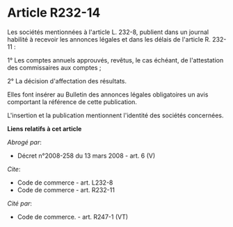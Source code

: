 # Article R232-14

Les sociétés mentionnées à l'article L. 232-8, publient dans un journal habilité à recevoir les annonces légales et dans les
délais de l'article R. 232-11 : 

1° Les comptes annuels approuvés, revêtus, le cas échéant, de l'attestation des commissaires aux comptes ; 

2° La décision d'affectation des résultats. 

Elles font insérer au Bulletin des annonces légales obligatoires un avis comportant la référence de cette publication. 

L'insertion et la publication mentionnent l'identité des sociétés concernées.

**Liens relatifs à cet article**

_Abrogé par_:

  - Décret n°2008-258 du 13 mars 2008 - art. 6 (V)

_Cite_:

  - Code de commerce - art. L232-8
  - Code de commerce - art. R232-11

_Cité par_:

  - Code de commerce. - art. R247-1 (VT)
